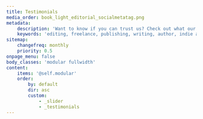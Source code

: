 ```yaml
---
title: Testimonials
media_order: book_light_editorial_socialmetatag.png
metadata:
    description: 'Want to know if you can trust us? Check out what our previous clients have said about Book Light Editorial. Our goal is to help you create the best possible book, and as you can see here, we have helped many authors.'
    keywords: 'editing, freelance, publishing, writing, author, indie author, editor, self-publishing, developmental editing, copyediting, manuscript, testimonials'
sitemap:
    changefreq: monthly
    priority: 0.5
onpage_menu: false
body_classes: 'modular fullwidth'
content:
    items: '@self.modular'
    order:
        by: default
        dir: asc
        custom:
            - _slider
            - _testimonials
---
```


